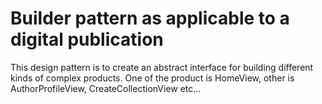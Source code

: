 # Builder pattern as applicable to a digital publication

This design pattern is to create an abstract interface for building different kinds of
complex products. One of the product is HomeView, other is AuthorProfileView,
CreateCollectionView etc...

